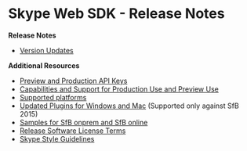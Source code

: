 # Skype Web SDK - Release Notes 

**Release Notes**

- [Version Updates](SkypeWebSDKVersionUpdateNotifications.md)

**Additional Resources**

- [Preview and Production API Keys](APIProductKeys.md)
- [Capabilities and Support for Production Use and Preview Use](APIProductKeys.md)
- [Supported platforms](APIProductKeys.md)
- [Updated Plugins for Windows and Mac](GettingStarted.md)  (Supported only against SfB 2015)
- [Samples for SfB onprem and SfB online](https://github.com/OfficeDev/skype-web-sdk-samples)
- [Release Software License Terms](TermsOfService.md)
- [Skype Style Guidelines](https://github.com/OfficeDev/skype-web-sdk-samples/blob/master/SkypeWebSDK-StyleGuidelines.pdf)

